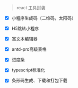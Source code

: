 > react 工具封装

- [x] 小程序生成码（二维码，太阳码）
- [x] H5跳转小程序
- [x] 富文本编辑器
- [x] antd-pro高级表格
- [x] 进度条
- [x] typescript标准化
- [x] 条形码生成、下载和打包下载

